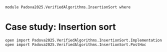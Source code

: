 ```
module Padova2025.VerifiedAlgorithms.InsertionSort where
```

# Case study: Insertion sort

```
open import Padova2025.VerifiedAlgorithms.InsertionSort.Implementation
open import Padova2025.VerifiedAlgorithms.InsertionSort.PostHoc
```
